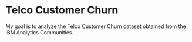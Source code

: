 # Telco Customer Churn

My goal is to analyze the Telco Customer Churn dataset obtained from the IBM Analytics Communities. 


